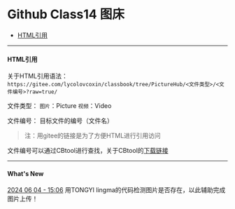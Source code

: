 # Github Class14 图床
- [HTML引用](#HTML引用)

---

#### HTML引用
关于HTML引用语法：`https://gitee.com/lycolovcoxin/classbook/tree/PictureHub/<文件类型>/<文件编号>?raw=true/`

文件类型：
`图片`：Picture
`视频`：Video

文件编号：
目标文件的编号（文件名）

> 注：用gitee的链接是为了方便HTML进行引用访问

文件编号可以通过CBtool进行查找，关于CBtool的[下载链接](https://github.com/lovcoxin/ClassBook/releases/tag/v1.2.2)

---

#### What's New
[2024 06 04 - 15:06](/20240604.log) 用TONGYI lingma的代码检测图片是否存在，以此辅助完成图片上传！
